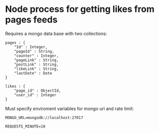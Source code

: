 # Node process for getting likes from pages feeds

Requires a mongo data base with two collections:
```
pages : {
    "Id" : Integer, 
    "pageId" : String, 
    "counter" : Integer, 
    "pageLink" : String, 
    "postLink" : String, 
    "likeLink" : String, 
    "lastDate" : Date
}
```
```
likes : {
    "page_id" : ObjectId, 
    "user_id" : Integer
}
```

Must specify enviroment variables for mongo uri and rate limit:

`MONGO_URL=mongodb://localhost:27017`

`REQUESTS_MINUTE=10`
